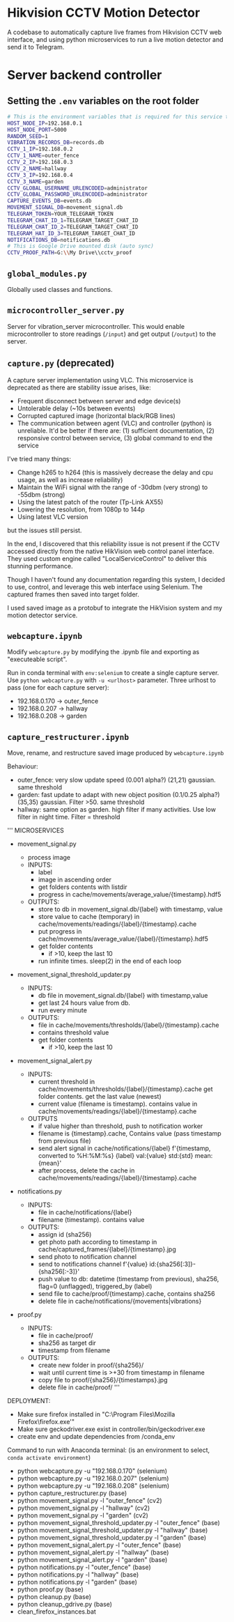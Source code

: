 # Hikvision CCTV Motion Detector

A codebase to automatically capture live frames from Hikvision CCTV web interface, and using python microservices to run a live motion detector and send it to Telegram.

# Server backend controller

## Setting the `.env` variables on the root folder

```sh
# This is the environment variables that is required for this service to run 
HOST_NODE_IP=192.168.0.1
HOST_NODE_PORT=5000
RANDOM_SEED=1
VIBRATION_RECORDS_DB=records.db
CCTV_1_IP=192.168.0.2
CCTV_1_NAME=outer_fence
CCTV_2_IP=192.168.0.3
CCTV_2_NAME=hallway
CCTV_3_IP=192.168.0.4
CCTV_3_NAME=garden
CCTV_GLOBAL_USERNAME_URLENCODED=administrator
CCTV_GLOBAL_PASSWORD_URLENCODED=administrator
CAPTURE_EVENTS_DB=events.db
MOVEMENT_SIGNAL_DB=movement_signal.db
TELEGRAM_TOKEN=YOUR_TELEGRAM_TOKEN
TELEGRAM_CHAT_ID_1=TELEGRAM_TARGET_CHAT_ID
TELEGRAM_CHAT_ID_2=TELEGRAM_TARGET_CHAT_ID
TELEGRAM_HAT_ID_3=TELEGRAM_TARGET_CHAT_ID
NOTIFICATIONS_DB=notifications.db
# This is Google Drive mounted disk (auto sync)
CCTV_PROOF_PATH=G:\\My Drive\\cctv_proof
```

## `global_modules.py`
Globally used classes and functions.

## `microcontroller_server.py`
Server for vibration_server microcontroller. This would enable microcontroller to store readings (`/input`) and get output (`/output`) to the server.

## `capture.py` **(deprecated)**
A capture server implementation using VLC. This microservice is deprecated as there are stability issue arises, like:
- Frequent disconnect between server and edge device(s)
- Untolerable delay (~10s between events)
- Corrupted captured image (horizontal black/RGB lines)
- The communication between agent (VLC) and controller (python) is unreliable. It'd be better if there are: (1) sufficient documentation, (2) responsive control between service, (3) global command to end the service

I've tried many things:
- Change h265 to h264 (this is massively decrease the delay and cpu usage, as well as increase reliability)
- Maintain the WiFi signal with the range of -30dbm (very strong) to -55dbm (strong)
- Using the latest patch of the router (Tp-Link AX55)
- Lowering the resolution, from 1080p to 144p
- Using latest VLC version

but the issues still persist.

In the end, I discovered that this reliability issue is not present if the CCTV accessed directly from the native HikVision web control panel interface. They used custom engine called "LocalServiceControl" to deliver this stunning performance.

Though I haven't found any documentation regarding this system, I decided to use, control, and leverage this web interface using Selenium. The captured frames then saved into target folder.

I used saved image as a protobuf to integrate the HikVision system and my motion detector service.

## `webcapture.ipynb`
Modify `webcapture.py` by modifying the .ipynb file and exporting as "executeable script".

Run in conda terminal with `env:selenium` to create a single capture server.
Use `python webcapture.py` with `-u <urlhost>` parameter. 
Three urlhost to pass (one for each capture server):
- 192.168.0.170 -> outer_fence
- 192.168.0.207 -> hallway
- 192.168.0.208 -> garden

## `capture_restructurer.ipynb`
Move, rename, and restructure saved image produced by `webcapture.ipynb`

Behaviour:
- outer_fence: very slow update speed (0.001 alpha?) (21,21) gaussian. same threshold
- garden: fast update to adapt with new object position (0.1/0.25 alpha?) (35,35) gaussian. Filter >50. same threshold
- hallway: same option as garden. high filter if many activities. Use low filter in night time. Filter = threshold


'''
MICROSERVICES
- movement_signal.py
    - process image
    - INPUTS:
        - label
        - image in ascending order
        - get folders contents with listdir
        - progress
            in cache/movements/average_value/{timestamp}.hdf5
    - OUTPUTS:
        - store to db
            in movement_signal.db/{label} with timestamp, value
        - store value to cache (temporary)
            in cache/movements/readings/{label}/{timestamp}.cache
        - put progress in
            cache/movements/average_value/{label}/{timestamp}.hdf5
        - get folder contents
            - if >10, keep the last 10
        - run infinite times. sleep(2) in the end of each loop
        
- movement_signal_threshold_updater.py
    - INPUTS:
        - db file in movement_signal.db/{label} with timestamp,value
        - get last 24 hours value from db.
        - run every minute
    - OUTPUTS:
        - file in cache/movements/thresholds/{label}/{timestamp}.cache
        - contains threshold value
        - get folder contents
            - if >10, keep the last 10
    
- movement_signal_alert.py
    - INPUTS:
        - current threshold
            in cache/movements/thresholds/{label}/{timestamp}.cache
            get folder contents. get the last value (newest)
        - current value (filename is timestamp). contains value
            in cache/movements/readings/{label}/{timestamp}.cache
    - OUTPUTS 
        - if value higher than threshold, push to notification worker
        - filename is {timestamp}.cache, Contains value (pass timestamp from previous file)
        - send alert signal in cache/notifications/{label}
            f'{timestamp, converted to %H:%M:%s} {label} val:{value} std:{std} mean:{mean}'
        - after process, delete the cache in cache/movements/readings/{label}/{timestamp}.cache
    
- notifications.py
    - INPUTS:
        - file in cache/notifications/{label}
        - filename (timestamp). contains value
    - OUTPUTS:
        - assign id (sha256)
        - get photo path according to timestamp
            in cache/captured_frames/{label}/{timestamp}.jpg
        - send photo to notification channel
        - send to notifications channel f'{value} id:{sha256[:3]}-{sha256[:-3]}'
        - push value to db: datetime (timestamp from previous), sha256, flag=0 (unflagged), triggered_by (label)
        - send file to cache/proof/{timestamp}.cache, contains sha256
        - delete file in cache/notifications/{movements|vibrations}
    
- proof.py
    - INPUTS:
        - file in cache/proof/
        - sha256 as target dir
        - timestamp from filename
    - OUTPUTS:
        - create new folder in proof/{sha256}/
        - wait until current time is >+30 from timestamp in filename
        - copy file to proof/{sha256}/{timestamps}.jpg
        - delete file in cache/proof/
'''

DEPLOYMENT:
- Make sure firefox installed in "C:\Program Files\Mozilla Firefox\firefox.exe'"
- Make sure geckodriver.exe exist in controller/bin/geckodriver.exe
- create env and update dependencies from /conda_env

Command to run with Anaconda terminal:
(is an environment to select, `conda activate environment`)
- python webcapture.py -u "192.168.0.170" (selenium)
- python webcapture.py -u "192.168.0.207" (selenium)
- python webcapture.py -u "192.168.0.208" (selenium)
- python capture_restructurer.py (base)
- python movement_signal.py -l "outer_fence" (cv2)
- python movement_signal.py -l "hallway" (cv2)
- python movement_signal.py -l "garden" (cv2)
- python movement_signal_threshold_updater.py -l "outer_fence" (base)
- python movement_signal_threshold_updater.py -l "hallway" (base)
- python movement_signal_threshold_updater.py -l "garden" (base)
- python movement_signal_alert.py -l "outer_fence" (base)
- python movement_signal_alert.py -l "hallway" (base)
- python movement_signal_alert.py -l "garden" (base)
- python notifications.py -l "outer_fence" (base)
- python notifications.py -l "hallway" (base)
- python notifications.py -l "garden" (base)
- python proof.py (base)
- python cleanup.py (base)
- python cleanup_gdrive.py (base)
- clean_firefox_instances.bat


